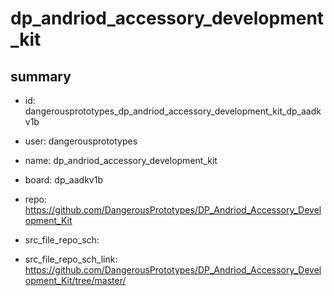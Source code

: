 # dp_andriod_accessory_development_kit
 
## summary 
* id: dangerousprototypes_dp_andriod_accessory_development_kit_dp_aadkv1b
* user: dangerousprototypes
* name: dp_andriod_accessory_development_kit
* board: dp_aadkv1b
* repo: https://github.com/DangerousPrototypes/DP_Andriod_Accessory_Development_Kit



* src_file_repo_sch: 
* src_file_repo_sch_link: https://github.com/DangerousPrototypes/DP_Andriod_Accessory_Development_Kit/tree/master/






